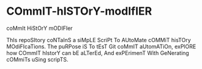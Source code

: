 # COmmIT-hISTOrY-modIfIER
coMmIt HiStOrY mODIFIer

ThIs repoSItory coNTaInS a siMpLE ScriPt To AUtoMate cOMMiT hisTOry MOdiFIcaTions. The puRPose iS To tEsT Git coMmIT aUtomATiOn, exPlORE how COmmIT hIstorY can bE aLTerEd, And exPErimenT With GeNerating cOMmiTs uSing scripTS.
